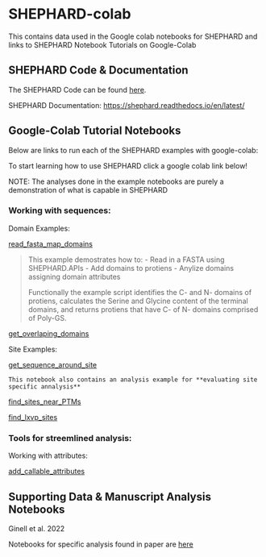 # SHEPHARD-colab

This contains data used in the Google colab notebooks for SHEPHARD and links to SHEPHARD Notebook Tutorials on Google-Colab

## SHEPHARD Code & Documentation
The SHEPHARD Code can be found [here](https://github.com/holehouse-lab/shephard).

SHEPHARD Documentation: https://shephard.readthedocs.io/en/latest/

## Google-Colab Tutorial Notebooks 
Below are links to run each of the SHEPHARD examples with google-colab:

To start learning how to use SHEPHARD click a google colab link below!

NOTE: The analyses done in the example notebooks are purely a demonstration of what is capable in SHEPHARD

### Working with sequences:

Domain Examples:

[read_fasta_map_domains](https://colab.research.google.com/drive/1Q_OTNAxCHk43MeUQ4gCVs9GetUk_6fAI?usp=sharing) 

> This example demostrates how to:  - Read in a FASTA using SHEPHARD.APIs 
>                                  - Add domains to protiens
>                                  - Anylize domains assigning domain attributes
>
> Functionally the example script identifies the C- and N- domains of protiens, calculates the Serine and Glycine content
> of the terminal domains, and returns protiens that have C- of N- domains comprised of Poly-GS.

[get_overlaping_domains](https://colab.research.google.com/drive/1gBSbQWtBzSwIm1SaR0Cj9Vk4CgU44DtW?usp=sharing)

Site Examples:

[get_sequence_around_site](https://colab.research.google.com/drive/1bb_j9kTZj06NOJMfYOlQCGY3OAK6vR5d?usp=sharing) 
    
    This notebook also contains an analysis example for **evaluating site specific annalysis**

[find_sites_near_PTMs](https://colab.research.google.com/drive/1D2TOFDO6rYgMjAQB3Ft1u_GEIFjSE_Yt?usp=sharing)

[find_lxvp_sites](https://colab.research.google.com/drive/1iMDgYAozgNgGEn518XOp0IZGuWpcJ2Jb?usp=sharing)

### Tools for streemlined analysis:

Working with attributes:

[add_callable_attributes](https://colab.research.google.com/drive/1NwZJ9PWOy5B-XILBdX1Mo7L06NEq5ZtY?usp=sharing)

## Supporting Data & Manuscript Analysis Notebooks 

Ginell et al. 2022

Notebooks for specific analysis found in paper are [here](https://github.com/holehouse-lab/supportingdata/tree/master/2022/ginell_2022)

